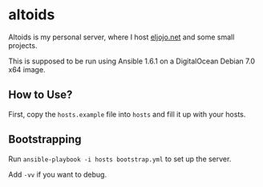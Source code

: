 altoids
=======

Altoids is my personal server, where I host [eljojo.net](http://eljojo.net) and some small projects.

This is supposed to be run using Ansible 1.6.1 on a DigitalOcean Debian 7.0 x64 image.

## How to Use?

First, copy the ``hosts.example`` file into ``hosts`` and fill it up with your hosts.


## Bootstrapping

Run ``ansible-playbook -i hosts bootstrap.yml`` to set up the server.

Add ``-vv`` if you want to debug.


